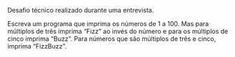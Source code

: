 Desafio técnico realizado durante uma entrevista.


Escreva um programa que imprima os números de 1 a 100. Mas para múltiplos de três imprima “Fizz” ao invés do número e para os múltiplos de cinco imprima “Buzz”. Para números que são múltiplos de três e cinco, imprima “FizzBuzz”.
